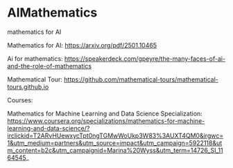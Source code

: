 # AIMathematics
mathematics for AI

Mathematics for AI: https://arxiv.org/pdf/2501.10465

Ai for mathematics: https://speakerdeck.com/gpeyre/the-many-faces-of-ai-and-the-role-of-mathematics

Mathematical Tour: https://github.com/mathematical-tours/mathematical-tours.github.io

Courses:

Mathematics for Machine Learning and Data Science Specialization: https://www.coursera.org/specializations/mathematics-for-machine-learning-and-data-science/?irclickid=T2ARvHUewxycTpt0ngTGMwWoUkp3W83%3AUXT4QM0&irgwc=1&utm_medium=partners&utm_source=impact&utm_campaign=5922118&utm_content=b2c&utm_campaignid=Marina%20Wyss&utm_term=14726_SI_1164545_
